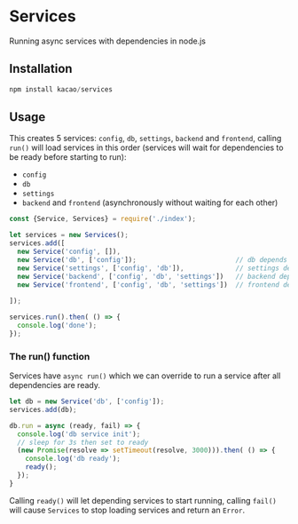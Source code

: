# Services
Running async services with dependencies in node.js

Installation
------
```javascript
npm install kacao/services
```

Usage
------

This creates 5 services: `config`, `db`, `settings`, `backend` and `frontend`, calling `run()` will load services in this order (services will wait for dependencies to be ready before starting to run): 
- `config`
- `db`
- `settings`
- `backend` and `frontend` (asynchronously without waiting for each other)&nbsp;
```javascript
const {Service, Services} = require('./index');

let services = new Services();
services.add([
  new Service('config', []),
  new Service('db', ['config']);                         // db depends on config
  new Service('settings', ['config', 'db']),             // settings depends on config and db
  new Service('backend', ['config', 'db', 'settings'])   // backend depends on config, db and settings
  new Service('frontend', ['config', 'db', 'settings'])  // frontend depends on config, db and settings
  
]);

services.run().then( () => {
  console.log('done');
});
```

### The run() function
Services have `async run()` which we can override to run a service after all dependencies are ready.&nbsp;
```javascript
let db = new Service('db', ['config']);
services.add(db);

db.run = async (ready, fail) => {
  console.log('db service init');
  // sleep for 3s then set to ready
  (new Promise(resolve => setTimeout(resolve, 3000))).then( () => {
    console.log('db ready');
    ready();
  });
}
```

Calling `ready()` will let depending services to start running, calling `fail()` will cause `Services` to stop loading services and return an `Error`.
